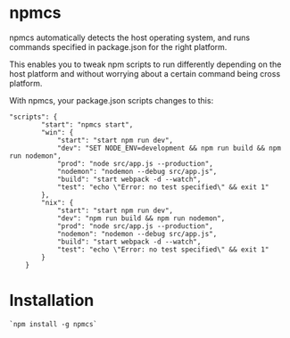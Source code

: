 # npmcs

npmcs automatically detects the host operating system, and runs commands specified in package.json for the right platform.

This enables you to tweak npm scripts to run differently depending on the host platform and without worrying about a certain command being cross platform.  

With npmcs, your package.json scripts changes to this:
```
"scripts": {
        "start": "npmcs start",
        "win": {
            "start": "start npm run dev",
            "dev": "SET NODE_ENV=development && npm run build && npm run nodemon",
            "prod": "node src/app.js --production",
            "nodemon": "nodemon --debug src/app.js",
            "build": "start webpack -d --watch",
            "test": "echo \"Error: no test specified\" && exit 1"
        },
        "nix": {
            "start": "start npm run dev",
            "dev": "npm run build && npm run nodemon",
            "prod": "node src/app.js --production",
            "nodemon": "nodemon --debug src/app.js",
            "build": "start webpack -d --watch",
            "test": "echo \"Error: no test specified\" && exit 1"
        }
    }
 ``` 

# Installation
    `npm install -g npmcs`
